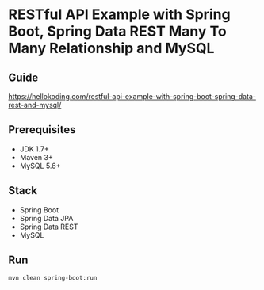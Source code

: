 # RESTful API Example with Spring Boot, Spring Data REST Many To Many Relationship and MySQL

## Guide
https://hellokoding.com/restful-api-example-with-spring-boot-spring-data-rest-and-mysql/

## Prerequisites
- JDK 1.7+
- Maven 3+
- MySQL 5.6+

## Stack
- Spring Boot
- Spring Data JPA
- Spring Data REST
- MySQL

## Run
`mvn clean spring-boot:run`